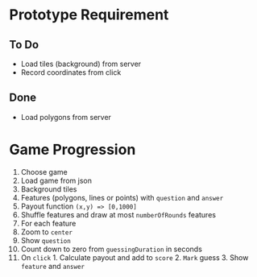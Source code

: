 # Prototype Requirement 

## To Do
* Load tiles (background) from server
* Record coordinates from click

## Done
* Load polygons from server


# Game Progression
1. Choose game
2. Load game from json
  1. Background tiles
  2. Features (polygons, lines or points) with `question` and `answer`
  3. Payout function `(x,y) => [0,1000]`
3. Shuffle features and draw at most `numberOfRounds` features
4. For each feature
  1. Zoom to `center`
  2. Show `question`
  3. Count down to zero from `guessingDuration` in seconds
  4. On `click` 
    1. Calculate payout and add to `score`
    2. `Mark` guess
    3. Show `feature` and `answer`
